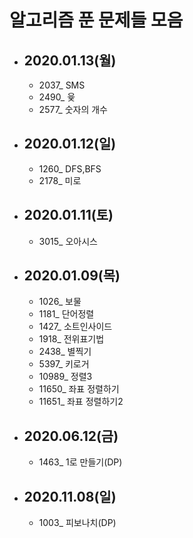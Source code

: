 # 알고리즘 푼 문제들 모음

- ## 2020.01.13(월)
  - 2037\_ SMS
  - 2490\_ 윷
  - 2577\_ 숫자의 개수
- ## 2020.01.12(일)
  - 1260\_ DFS,BFS
  - 2178\_ 미로
- ## 2020.01.11(토)
  - 3015\_ 오아시스
- ## 2020.01.09(목)

  - 1026\_ 보물
  - 1181\_ 단어정렬
  - 1427\_ 소트인사이드
  - 1918\_ 전위표기법
  - 2438\_ 별찍기
  - 5397\_ 키로거
  - 10989\_ 정렬3
  - 11650\_ 좌표 정렬하기
  - 11651\_ 좌표 정렬하기2

- ## 2020.06.12(금)

  - 1463\_ 1로 만들기(DP)

- ## 2020.11.08(일)
  - 1003\_ 피보나치(DP)
